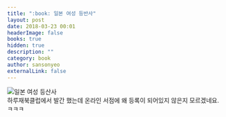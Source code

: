 ```yaml
---
title: ":book: 일본 여성 등반사"
layout: post
date: 2018-03-23 00:01
headerImage: false
books: true
hidden: true
description: ""
category: book
author: sansonyeo
externalLink: false
---
```

![일본 여성 등산사](https://github.com/sansonyeo/mountain-book/blob/mtngirl/assets/images/%EC%9D%BC%EB%B3%B8%EC%97%AC%EC%84%B1%EB%93%B1%EC%82%B0%EC%82%AC_%ED%91%9C%EC%A7%80.jpg)
<br>
하루재북클럽에서 발간 했는데 온라인 서점에 왜 등록이 되어있지 않은지 모르겠네요. ㅋㅋㅋ
